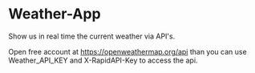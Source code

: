 # Weather-App

Show us in real time the current weather via API's.

Open free account at https://openweathermap.org/api than you can use Weather_API_KEY and X-RapidAPI-Key to access the api.
